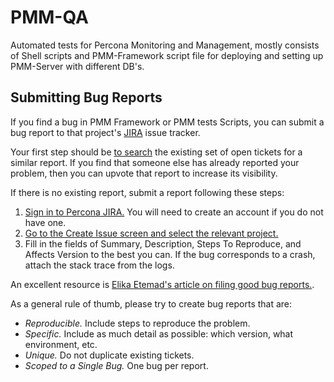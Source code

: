 # PMM-QA
Automated tests for Percona Monitoring and Management, mostly consists of Shell scripts and PMM-Framework script file for deploying and setting up PMM-Server with different DB's. 


## Submitting Bug Reports

If you find a bug in PMM Framework or PMM tests Scripts, you can submit a bug report to that project's [JIRA](https://jira.percona.com) issue tracker.

Your first step should be [to search](https://jira.percona.com/browse/PMM-7374?jql=project%20%3D%20PMM%20AND%20component%20%3D%20QA) the existing set of open tickets for a similar report. If you find that someone else has already reported your problem, then you can upvote that report to increase its visibility.

If there is no existing report, submit a report following these steps:

1. [Sign in to Percona JIRA.](https://jira.percona.com/login.jsp) You will need to create an account if you do not have one.
2. [Go to the Create Issue screen and select the relevant project.](https://jira.percona.com/secure/CreateIssueDetails!init.jspa?pid=11600&issuetype=1&priority=3&components=11307)
3. Fill in the fields of Summary, Description, Steps To Reproduce, and Affects Version to the best you can. If the bug corresponds to a crash, attach the stack trace from the logs.

An excellent resource is [Elika Etemad's article on filing good bug reports.](http://fantasai.inkedblade.net/style/talks/filing-good-bugs/).

As a general rule of thumb, please try to create bug reports that are:

- _Reproducible._ Include steps to reproduce the problem.
- _Specific._ Include as much detail as possible: which version, what environment, etc.
- _Unique._ Do not duplicate existing tickets.
- _Scoped to a Single Bug._ One bug per report.
